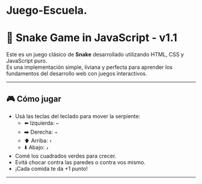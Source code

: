 # Juego-Escuela.

# 🐍 Snake Game in JavaScript - v1.1

Este es un juego clásico de **Snake** desarrollado utilizando HTML, CSS y JavaScript puro.  
Es una implementación simple, liviana y perfecta para aprender los fundamentos del desarrollo web con juegos interactivos.

---

## 🎮 Cómo jugar

- Usá las teclas del teclado para mover la serpiente:
  - ⬅️ Izquierda: `←`
  - ➡️ Derecha: `→`
  - ⬆️ Arriba: `↑`
  - ⬇️ Abajo: `↓`
- Comé los cuadrados verdes para crecer.
- Evitá chocar contra las paredes o contra vos mismo.
- ¡Cada comida te da +1 punto!

---
